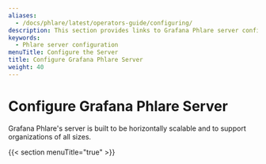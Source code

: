 ```yaml
---
aliases:
  - /docs/phlare/latest/operators-guide/configuring/
description: This section provides links to Grafana Phlare server configuration topics.
keywords:
  - Phlare server configuration
menuTitle: Configure the Server
title: Configure Grafana Phlare Server
weight: 40
---
```


# Configure Grafana Phlare Server

Grafana Phlare's server is built to be horizontally scalable and to support organizations of all sizes.

{{< section menuTitle="true" >}}
